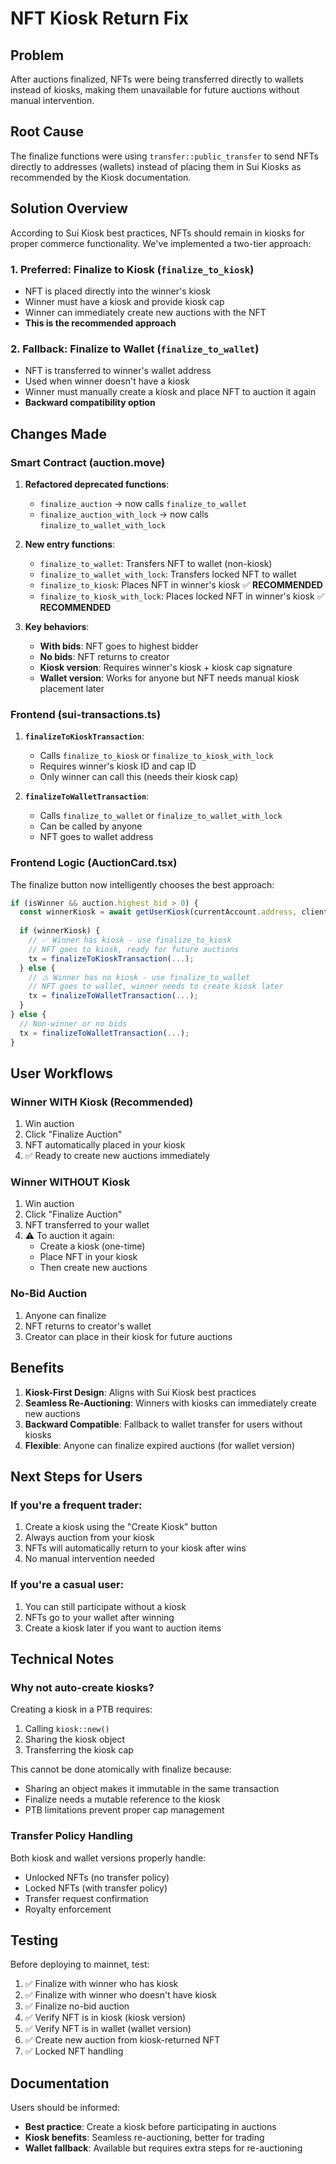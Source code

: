 # NFT Kiosk Return Fix

## Problem
After auctions finalized, NFTs were being transferred directly to wallets instead of kiosks, making them unavailable for future auctions without manual intervention.

## Root Cause
The finalize functions were using `transfer::public_transfer` to send NFTs directly to addresses (wallets) instead of placing them in Sui Kiosks as recommended by the Kiosk documentation.

## Solution Overview
According to Sui Kiosk best practices, NFTs should remain in kiosks for proper commerce functionality. We've implemented a two-tier approach:

### 1. **Preferred: Finalize to Kiosk** (`finalize_to_kiosk`)
- NFT is placed directly into the winner's kiosk
- Winner must have a kiosk and provide kiosk cap
- Winner can immediately create new auctions with the NFT
- **This is the recommended approach**

### 2. **Fallback: Finalize to Wallet** (`finalize_to_wallet`)  
- NFT is transferred to winner's wallet address
- Used when winner doesn't have a kiosk
- Winner must manually create a kiosk and place NFT to auction it again
- **Backward compatibility option**

## Changes Made

### Smart Contract (auction.move)

1. **Refactored deprecated functions**:
   - `finalize_auction` → now calls `finalize_to_wallet`
   - `finalize_auction_with_lock` → now calls `finalize_to_wallet_with_lock`

2. **New entry functions**:
   - `finalize_to_wallet`: Transfers NFT to wallet (non-kiosk)
   - `finalize_to_wallet_with_lock`: Transfers locked NFT to wallet
   - `finalize_to_kiosk`: Places NFT in winner's kiosk ✅ **RECOMMENDED**
   - `finalize_to_kiosk_with_lock`: Places locked NFT in winner's kiosk ✅ **RECOMMENDED**

3. **Key behaviors**:
   - **With bids**: NFT goes to highest bidder
   - **No bids**: NFT returns to creator
   - **Kiosk version**: Requires winner's kiosk + kiosk cap signature
   - **Wallet version**: Works for anyone but NFT needs manual kiosk placement later

### Frontend (sui-transactions.ts)

1. **`finalizeToKioskTransaction`**:
   - Calls `finalize_to_kiosk` or `finalize_to_kiosk_with_lock`
   - Requires winner's kiosk ID and cap ID
   - Only winner can call this (needs their kiosk cap)

2. **`finalizeToWalletTransaction`**:
   - Calls `finalize_to_wallet` or `finalize_to_wallet_with_lock`  
   - Can be called by anyone
   - NFT goes to wallet address

### Frontend Logic (AuctionCard.tsx)

The finalize button now intelligently chooses the best approach:

```typescript
if (isWinner && auction.highest_bid > 0) {
  const winnerKiosk = await getUserKiosk(currentAccount.address, client);
  
  if (winnerKiosk) {
    // ✅ Winner has kiosk - use finalize_to_kiosk
    // NFT goes to kiosk, ready for future auctions
    tx = finalizeToKioskTransaction(...);
  } else {
    // ⚠️ Winner has no kiosk - use finalize_to_wallet
    // NFT goes to wallet, winner needs to create kiosk later
    tx = finalizeToWalletTransaction(...);
  }
} else {
  // Non-winner or no bids
  tx = finalizeToWalletTransaction(...);
}
```

## User Workflows

### Winner WITH Kiosk (Recommended)
1. Win auction
2. Click "Finalize Auction"
3. NFT automatically placed in your kiosk
4. ✅ Ready to create new auctions immediately

### Winner WITHOUT Kiosk
1. Win auction
2. Click "Finalize Auction"
3. NFT transferred to your wallet
4. ⚠️ To auction it again:
   - Create a kiosk (one-time)
   - Place NFT in your kiosk
   - Then create new auctions

### No-Bid Auction
1. Anyone can finalize
2. NFT returns to creator's wallet
3. Creator can place in their kiosk for future auctions

## Benefits

1. **Kiosk-First Design**: Aligns with Sui Kiosk best practices
2. **Seamless Re-Auctioning**: Winners with kiosks can immediately create new auctions
3. **Backward Compatible**: Fallback to wallet transfer for users without kiosks
4. **Flexible**: Anyone can finalize expired auctions (for wallet version)

## Next Steps for Users

### If you're a frequent trader:
1. Create a kiosk using the "Create Kiosk" button
2. Always auction from your kiosk
3. NFTs will automatically return to your kiosk after wins
4. No manual intervention needed

### If you're a casual user:
1. You can still participate without a kiosk
2. NFTs go to your wallet after winning
3. Create a kiosk later if you want to auction items

## Technical Notes

### Why not auto-create kiosks?
Creating a kiosk in a PTB requires:
1. Calling `kiosk::new()`
2. Sharing the kiosk object
3. Transferring the kiosk cap

This cannot be done atomically with finalize because:
- Sharing an object makes it immutable in the same transaction
- Finalize needs a mutable reference to the kiosk
- PTB limitations prevent proper cap management

### Transfer Policy Handling
Both kiosk and wallet versions properly handle:
- Unlocked NFTs (no transfer policy)
- Locked NFTs (with transfer policy)
- Transfer request confirmation
- Royalty enforcement

## Testing

Before deploying to mainnet, test:
1. ✅ Finalize with winner who has kiosk
2. ✅ Finalize with winner who doesn't have kiosk  
3. ✅ Finalize no-bid auction
4. ✅ Verify NFT is in kiosk (kiosk version)
5. ✅ Verify NFT is in wallet (wallet version)
6. ✅ Create new auction from kiosk-returned NFT
7. ✅ Locked NFT handling

## Documentation

Users should be informed:
- **Best practice**: Create a kiosk before participating in auctions
- **Kiosk benefits**: Seamless re-auctioning, better for trading
- **Wallet fallback**: Available but requires extra steps for re-auctioning
